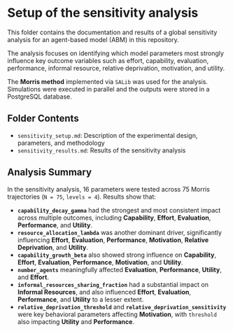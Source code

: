 # Setup of the sensitivity analysis

This folder contains the documentation and results of a global sensitivity analysis for an agent-based model (ABM) in this repository.

The analysis focuses on identifying which model parameters most strongly influence key outcome variables such as effort, capability, evaluation, performance, informal resource, relative deprivation, motivation, and utility.

The **Morris method** implemented via `SALib` was used for the analysis. Simulations were executed in parallel and the outputs were stored in a PostgreSQL database.

## Folder Contents

- `sensitivity_setup.md`: Description of the experimental design, parameters, and methodology
- `sensitivity_results.md`: Results of the sensitivity analysis

## Analysis Summary

In the sensitivity analysis, 16 parameters were tested across 75 Morris trajectories (`N = 75`, `levels = 4`). Results show that:

- **`capability_decay_gamma`** had the strongest and most consistent impact across multiple outcomes, including **Capability**, **Effort**, **Evaluation**, **Performance**, and **Utility**.
- **`resource_allocation_lambda`** was another dominant driver, significantly influencing **Effort**, **Evaluation**, **Performance**, **Motivation**, **Relative Deprivation**, and **Utility**.
- **`capability_growth_beta`** also showed strong influence on **Capability**, **Effort**, **Evaluation**, **Performance**, **Motivation**, and **Utility**.
- **`number_agents`** meaningfully affected **Evaluation**, **Performance**, **Utility**, and **Effort**.
- **`informal_resources_sharing_fraction`** had a substantial impact on **Informal Resources**, and also influenced **Effort**, **Evaluation**, **Performance**, and **Utility** to a lesser extent.
- **`relative_deprivation_threshold`** and **`relative_deprivation_sensitivity`** were key behavioral parameters affecting **Motivation**, with `threshold` also impacting **Utility** and **Performance**.





